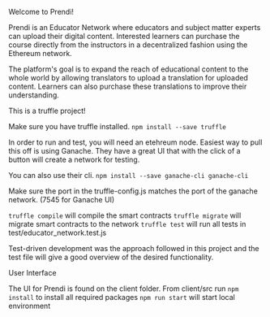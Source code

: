 Welcome to Prendi!

Prendi is an Educator Network where educators and subject matter experts can upload their digital content. Interested learners can purchase the course directly from the instructors in a decentralized fashion using the Ethereum network.

The platform's goal is to expand the reach of educational content to the whole world by allowing translators to upload a translation for uploaded content. Learners can also purchase these translations to improve their understanding.  


This is a truffle project!

Make sure you have truffle installed.
`npm install --save truffle`

In order to run and test, you will need an etehreum node.
Easiest way to pull this off is using Ganache. They have a great UI that with the click of a button will create a network for testing.

You can also use their cli. 
`npm install --save ganache-cli
ganache-cli`

Make sure the port in the truffle-config.js matches the port of the ganache network. (7545 for Ganache UI)

`truffle compile` will compile the smart contracts
`truffle migrate` will migrate smart contracts to the network
`truffle test` will run all tests in test/educator_network.test.js 

Test-driven development was the approach followed in this project and the test file will give a good overview of the desired functionality.


User Interface

The UI for Prendi is found on the client folder.
From client/src run `npm install` to install all required packages
`npm run start` will start local environment